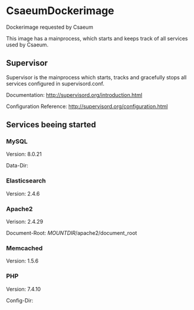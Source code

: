 # CsaeumDockerimage
Dockerimage requested by Csaeum

This image has a mainprocess, which starts and keeps track of all services used by Csaeum.

## Supervisor
Supervisor is the mainprocess which starts, tracks and gracefully stops all services configured in supervisord.conf.

Documentation: http://supervisord.org/introduction.html

Configuration Reference: http://supervisord.org/configuration.html

## Services beeing started
### MySQL
Version: 8.0.21

Data-Dir:

### Elasticsearch
Version: 2.4.6

### Apache2
Verison: 2.4.29

Document-Root: *MOUNTDIR*/apache2/document_root

### Memcached
Version: 1.5.6

### PHP
Version: 7.4.10

Config-Dir:


